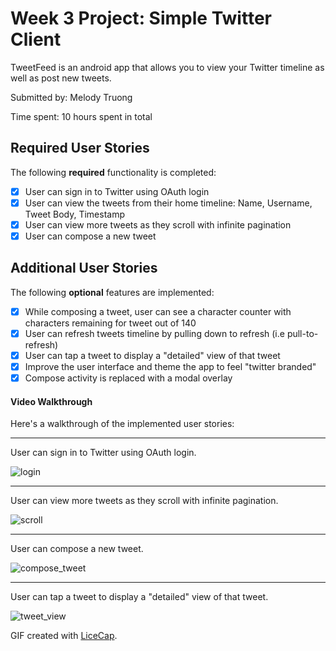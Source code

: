 # Week 3 Project: Simple Twitter Client

TweetFeed is an android app that allows you to view your Twitter timeline as well as post new tweets.

Submitted by: Melody Truong

Time spent: 10 hours spent in total

## Required User Stories

The following **required** functionality is completed:

* [x] User can sign in to Twitter using OAuth login
* [x] User can view the tweets from their home timeline: Name, Username, Tweet Body, Timestamp
* [x] User can view more tweets as they scroll with infinite pagination
* [x] User can compose a new tweet

## Additional User Stories

The following **optional** features are implemented:

* [x] While composing a tweet, user can see a character counter with characters remaining for tweet out of 140
* [x] User can refresh tweets timeline by pulling down to refresh (i.e pull-to-refresh)
* [x] User can tap a tweet to display a "detailed" view of that tweet
* [x] Improve the user interface and theme the app to feel "twitter branded"
* [x] Compose activity is replaced with a modal overlay

#### Video Walkthrough

Here's a walkthrough of the implemented user stories:

- - -

User can sign in to Twitter using OAuth login.

![login](https://cloud.githubusercontent.com/assets/5839078/11029605/f2e06258-867c-11e5-8f11-4854a27bc702.gif)

- - -

User can view more tweets as they scroll with infinite pagination.

![scroll](https://cloud.githubusercontent.com/assets/5839078/11029631/1925ee4c-867d-11e5-8b2b-dbfcdeebe11d.gif)

- - -

User can compose a new tweet.

![compose_tweet](https://cloud.githubusercontent.com/assets/5839078/11029669/6564704e-867d-11e5-8217-b3dabc7c9341.gif)

- - -

User can tap a tweet to display a "detailed" view of that tweet.

![tweet_view](https://cloud.githubusercontent.com/assets/5839078/11032398/0db1d176-8690-11e5-9a22-864a31dd287a.gif)

GIF created with [LiceCap](http://www.cockos.com/licecap/).
